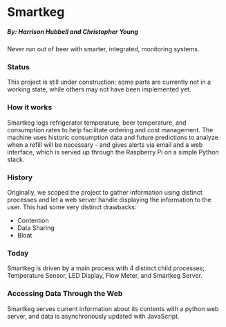 # Smartkeg

##### By: Harrison Hubbell and  Christopher Young

Never run out of beer with smarter, integrated, monitoring systems.

### Status
This project is still under construction; some parts are currently not in a working state, while others may not have been implemented yet.

### How it works
Smartkeg logs refrigerator temperature, beer temperature, and consumption rates to help facilitate ordering and cost management.  The machine uses historic consumption data and future predictions to analyze when a refill will be necessary - and gives alerts via email and a web interface, which is served up through the Raspberry Pi on a simple Python stack.

### History
Originally, we scoped the project to gather information using distinct processes and let a web server handle displaying the information to the user.  This had some very distinct drawbacks:
* Contention
* Data Sharing
* Bloat

### Today
Smartkeg is driven by a main process with 4 distinct child processes; Temperature Sensor, LED Display, Flow Meter, and Smartkeg Server.

### Accessing Data Through the Web
Smartkeg serves current information about its contents with a python web server, and data is asynchronously updated with JavaScript.
